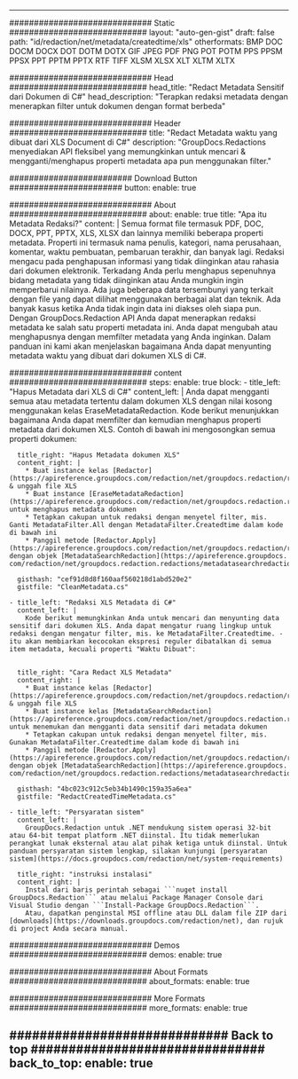 













---
############################# Static ############################
layout: "auto-gen-gist"
draft: false
path: "id/redaction/net/metadata/createdtime/xls"
otherformats: BMP DOC DOCM DOCX DOT DOTM DOTX GIF JPEG PDF PNG POT POTM PPS PPSM PPSX PPT PPTM PPTX RTF TIFF XLSM XLSX XLT XLTM XLTX  


############################# Head ############################
head_title: "Redact Metadata Sensitif dari Dokumen di C#"
head_description: "Terapkan redaksi metadata dengan menerapkan filter untuk dokumen dengan format berbeda"

############################# Header ############################
title: "Redact Metadata waktu yang dibuat dari XLS Document di C#"
description: "GroupDocs.Redactions menyediakan API fleksibel yang memungkinkan untuk mencari & mengganti/menghapus properti metadata apa pun menggunakan filter."

######################### Download Button #######################
button:
    enable: true

############################# About ############################
about:
    enable: true
    title: "Apa itu Metadata Redaksi?"
    content: |
        Semua format file termasuk PDF, DOC, DOCX, PPT, PPTX, XLS, XLSX dan lainnya memiliki beberapa properti metadata. Properti ini termasuk nama penulis, kategori, nama perusahaan, komentar, waktu pembuatan, pembaruan terakhir, dan banyak lagi. Redaksi mengacu pada penghapusan informasi yang tidak diinginkan atau rahasia dari dokumen elektronik. Terkadang Anda perlu menghapus sepenuhnya bidang metadata yang tidak diinginkan atau Anda mungkin ingin memperbarui nilainya. Ada juga beberapa data tersembunyi yang terkait dengan file yang dapat dilihat menggunakan berbagai alat dan teknik. Ada banyak kasus ketika Anda tidak ingin data ini diakses oleh siapa pun. Dengan GroupDocs.Redaction API Anda dapat menerapkan redaksi metadata ke salah satu properti metadata ini. Anda dapat mengubah atau menghapusnya dengan memfilter metadata yang Anda inginkan. Dalam panduan ini kami akan menjelaskan bagaimana Anda dapat menyunting metadata waktu yang dibuat dari dokumen XLS di C#.

############################# content ############################
steps:
    enable: true
    block:
    - title_left: "Hapus Metadata dari XLS di C#"
      content_left: |
        Anda dapat mengganti semua atau metadata tertentu dalam dokumen XLS dengan nilai kosong menggunakan kelas EraseMetadataRedaction. Kode berikut menunjukkan bagaimana Anda dapat memfilter dan kemudian menghapus properti metadata dari dokumen XLS. Contoh di bawah ini mengosongkan semua properti dokumen:
        

      title_right: "Hapus Metadata dokumen XLS"
      content_right: |
        * Buat instance kelas [Redactor](https://apireference.groupdocs.com/redaction/net/groupdocs.redaction/redactor) & unggah file XLS
        * Buat instance [EraseMetadataRedaction](https://apireference.groupdocs.com/redaction/net/groupdocs.redaction.redactions/erasemetadataredaction) untuk menghapus metadata dokumen
        * Tetapkan cakupan untuk redaksi dengan menyetel filter, mis. Ganti MetadataFilter.All dengan MetadataFilter.Createdtime dalam kode di bawah ini
        * Panggil metode [Redactor.Apply](https://apireference.groupdocs.com/redaction/net/groupdocs.redaction/redactor/methods/apply/index) dengan objek [MetadataSearchRedaction](https://apireference.groupdocs. com/redaction/net/groupdocs.redaction.redactions/metadatasearchredaction)
        
      gisthash: "cef91d8d8f160aaf560218d1abd520e2"
      gistfile: "CleanMetadata.cs"

    - title_left: "Redaksi XLS Metadata di C#"
      content_left: |
        Kode berikut memungkinkan Anda untuk mencari dan menyunting data sensitif dari dokumen XLS. Anda dapat mengatur ruang lingkup untuk redaksi dengan mengatur filter, mis. ke MetadataFilter.Createdtime. - itu akan membiarkan kecocokan ekspresi reguler dibatalkan di semua item metadata, kecuali properti "Waktu Dibuat":
        
        
      title_right: "Cara Redact XLS Metadata"
      content_right: |
        * Buat instance kelas [Redactor](https://apireference.groupdocs.com/redaction/net/groupdocs.redaction/redactor) & unggah file XLS
        * Buat instance kelas [MetadataSearchRedaction](https://apireference.groupdocs.com/redaction/net/groupdocs.redaction.redactions/metadatasearchredaction) untuk menemukan dan mengganti data sensitif dari metadata dokumen
        * Tetapkan cakupan untuk redaksi dengan menyetel filter, mis. Gunakan MetadataFilter.Createdtime dalam kode di bawah ini  
        * Panggil metode [Redactor.Apply](https://apireference.groupdocs.com/redaction/net/groupdocs.redaction/redactor/methods/apply/index) dengan objek [MetadataSearchRedaction](https://apireference.groupdocs. com/redaction/net/groupdocs.redaction.redactions/metadatasearchredaction)
        
      gisthash: "4bc023c912c5eb34b1490c159a35a6ea"
      gistfile: "RedactCreatedTimeMetadata.cs"

    - title_left: "Persyaratan sistem"
      content_left: |
        GroupDocs.Redaction untuk .NET mendukung sistem operasi 32-bit atau 64-bit tempat platform .NET diinstal. Itu tidak memerlukan perangkat lunak eksternal atau alat pihak ketiga untuk diinstal. Untuk panduan persyaratan sistem lengkap, silakan kunjungi [persyaratan sistem](https://docs.groupdocs.com/redaction/net/system-requirements)
        
      title_right: "instruksi instalasi"
      content_right: |
        Instal dari baris perintah sebagai ```nuget install GroupDocs.Redaction``` atau melalui Package Manager Console dari Visual Studio dengan ```Install-Package GroupDocs.Redaction```.
        Atau, dapatkan penginstal MSI offline atau DLL dalam file ZIP dari [downloads](https://downloads.groupdocs.com/redaction/net), dan rujuk di project Anda secara manual.

############################# Demos ############################
demos:
    enable: true

############################# About Formats ############################
about_formats:
    enable: true

############################# More Formats ############################
more_formats:
    enable: true

############################# Back to top ###############################
back_to_top:
    enable: true
---